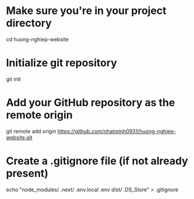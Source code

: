 # Make sure you're in your project directory
cd huong-nghiep-website

# Initialize git repository
git init

# Add your GitHub repository as the remote origin
git remote add origin https://github.com/nhatminh0931/huong-nghiep-website.git

# Create a .gitignore file (if not already present)
echo "node_modules/
.next/
.env.local
.env
dist/
.DS_Store" > .gitignore
